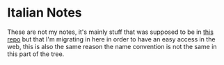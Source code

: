 # Italian Notes
These are not my notes, it's mainly stuff that was supposed to be in [this repo](https://github.com/5alv1/network-anno-accademico-2023-2024/tree/master) but that I'm migrating in here in order to have an easy access in the web, this is also the same reason the name convention is not the same in this part of the tree.